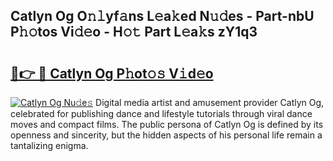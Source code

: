 ## Catlyn Og O𝚗𝚕yf𝚊ns L𝚎a𝚔ed N𝚞𝚍es - Part-nbU P𝚑𝚘tos Vi𝚍𝚎o - H𝚘𝚝 Part L𝚎a𝚔s zY1q3

# <h2><a href="http://kfe9fr.oniu.top/?m=Catlyn+Og">🔗👉 🔴 Catlyn Og P𝚑ot𝚘𝚜 V𝚒d𝚎o</a></h2>

[![Catlyn Og Nu𝚍e𝚜](https://i.imgur.com/0qMVB7G.gif)](http://kfe9fr.oniu.top/?m=Catlyn+Og)
Digital media artist and amusement provider Catlyn Og, celebrated for publishing dance and lifestyle tutorials through viral dance moves and compact films. The public persona of Catlyn Og is defined by its openness and sincerity, but the hidden aspects of his personal life remain a tantalizing enigma.  
